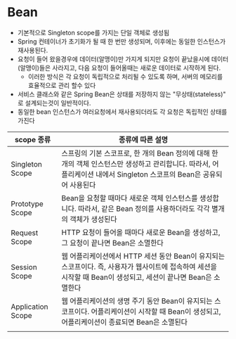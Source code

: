 # Bean
* 기본적으로 Singleton scope를 가지는 단일 객체로 생성됨
* Spring 컨테이너가 초기화가 될 때 한 번만 생성되며, 이후에는 동일한 인스턴스가 재사용된다.
* 요청이 들어 왔을경우에 데이터(알맹이)만 가지게 되지만 요청이 끝났을시에 데이터(알맹이)들은 사라지고, 다음 요청이 들어올때는 새로운 데이터로 시작하게 된다.
	* 이러한 방식은 각 요청이 독립적으로 처리될 수 있도록 하며, 서버의 메모리를 효율적으로 관리 할수 있다
* 서비스 클래스와 같은 Spring Bean은 상태를 저장하지 않는 "무상태(stateless)" 로 설계되는것이 일반적이다.
* 동일한 bean 인스턴스가 여러요청에서 재사용되더라도 각 요청은 독립적인 상태를 가진다

| scope 종류 | 종류에 따른 설명 |
| ---- | ---- |
| Singleton Scope | 스프링의 기본 스코프로, 한 개의 Bean 정의에 대해 한 개의 객체 인스턴스만 생성하고 관리합니다. 따라서, 어플리케이션 내에서 Singleton 스코프의 Bean은 공유되어 사용된다                               |
| Prototype Scope | Bean을 요청할 때마다 새로운 객체 인스턴스를 생성합니다. 따라서, 같은 Bean 정의를 사용하더라도 각각 별개의 객체가 생성된다 |
| Request Scope | HTTP 요청이 들어올 때마다 새로운 Bean을 생성하고, 그 요청이 끝나면 Bean은 소멸한다 |
| Session Scope | 웹 어플리케이션에서 HTTP 세션 동안 Bean이 유지되는 스코프이다. 즉, 사용자가 웹사이트에 접속하여 세션을 시작할 때 Bean이 생성되고, 세션이 끝나면 Bean은 소멸한다 |
| Application Scope | 웹 어플리케이션의 생명 주기 동안 Bean이 유지되는 스코프이다. 어플리케이션이 시작할 때 Bean이 생성되고, 어플리케이션이 종료되면 Bean은 소멸된다 |
|  |  |

